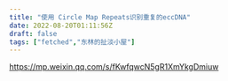 ```yaml
---
title: "使用 Circle Map Repeats识别重复的eccDNA"
date: 2022-08-20T01:11:56Z
draft: false
tags: ["fetched","东林的扯淡小屋"]
---
```


https://mp.weixin.qq.com/s/fKwfqwcN5gR1XmYkgDmiuw

